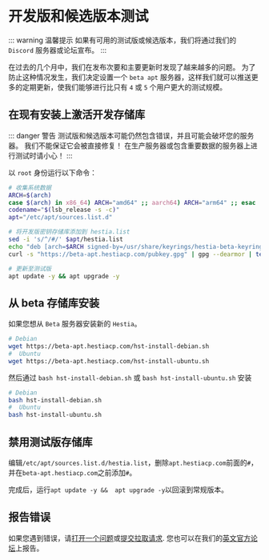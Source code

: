 # 开发版和候选版本测试

::: warning 温馨提示
如果有可用的测试版或候选版本，我们将通过我们的 `Discord` 服务器或论坛宣布。
:::

在过去的几个月中，我们在发布次要和主要更新时发现了越来越多的问题。 为了防止这种情况发生，我们决定设置一个 `beta apt` 服务器，这样我们就可以推送更多的定期更新，使我们能够进行比只有 `4` 或 `5` 个用户更大的测试规模。

## 在现有安装上激活开发存储库

::: danger 警告
测试版和候选版本可能仍然包含错误，并且可能会破坏您的服务器。 我们不能保证它会被直接修复！ 在生产服务器或包含重要数据的服务器上进行测试时请小心！
:::

以 `root` 身份运行以下命令：

```bash
# 收集系统数据
ARCH=$(arch)
case $(arch) in x86_64) ARCH="amd64" ;; aarch64) ARCH="arm64" ;; esac
codename="$(lsb_release -s -c)"
apt="/etc/apt/sources.list.d"

# 将开发版密钥存储库添加到 hestia.list
sed -i 's/^/#/' $apt/hestia.list
echo "deb [arch=$ARCH signed-by=/usr/share/keyrings/hestia-beta-keyring.gpg] https://beta-apt.hestiacp.com/ $codename main" >> $apt/hestia.list
curl -s "https://beta-apt.hestiacp.com/pubkey.gpg" | gpg --dearmor | tee /usr/share/keyrings/hestia-beta-keyring.gpg > /dev/null 2>&1

# 更新至测试版
apt update -y && apt upgrade -y
```

## 从 beta 存储库安装

如果您想从 `Beta` 服务器安装新的 `Hestia`。

```bash
# Debian
wget https://beta-apt.hestiacp.com/hst-install-debian.sh
#  Ubuntu
wget https://beta-apt.hestiacp.com/hst-install-ubuntu.sh
```

然后通过 `bash hst-install-debian.sh` 或 `bash hst-install-ubuntu.sh` 安装

```bash
# Debian
bash hst-install-debian.sh
#  Ubuntu
bash hst-install-ubuntu.sh
```

## 禁用测试版存储库

编辑`/etc/apt/sources.list.d/hestia.list`，删除`apt.hestiacp.com`前面的`#`，并在`beta-apt.hestiacp.com`之前添加`#`。

完成后，运行`apt update -y &&  apt upgrade -y`以回滚到常规版本。

## 报告错误

如果您遇到错误，请[打开一个问题](https://github.com/hestiacp/hestiacp/issues/new/choose)或[提交拉取请求](https://github.com/hestiacp/hestiacp/pulls). 您也可以在我们的[英文官方论坛](https://forum.hestiacp.com)上报告。
